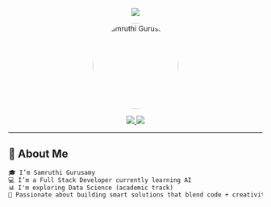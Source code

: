 <!-- Banner -->
<p align="center">
  <img src="https://readme-typing-svg.demolab.com?font=Fira+Code&weight=700&size=30&pause=1000&color=F700FF&center=true&vCenter=true&width=900&lines=Hey+%F0%9F%91%8B+I'm+Samruthi+Gurusamy;Full+Stack+Developer+%2B+AI+Learner+%2B+DS+Explorer;Welcome+to+my+GitHub+profile!">
</p>

<!-- Profile Picture -->
<p align="center">
  <img src="https://avatars.githubusercontent.com/u/00000000?v=4" alt="Samruthi Gurusamy" width="170" style="border-radius: 50%;">
</p>

<!-- Socials -->
<p align="center">
  <a href="https://www.instagram.com/samruuzzz" target="_blank">
    <img src="https://img.shields.io/badge/Instagram-F700FF?style=for-the-badge&logo=instagram&logoColor=white"/>
  </a>
  <a href="mailto:samruthigurusamy@example.com" target="_blank">
    <img src="https://img.shields.io/badge/Email-FF1493?style=for-the-badge&logo=gmail&logoColor=white"/>
  </a>
</p>

---

## 🌟 About Me

```txt
🎓 I’m Samruthi Gurusamy  
💻 I’m a Full Stack Developer currently learning AI  
📊 I'm exploring Data Science (academic track)  
🚀 Passionate about building smart solutions that blend code + creativity  
